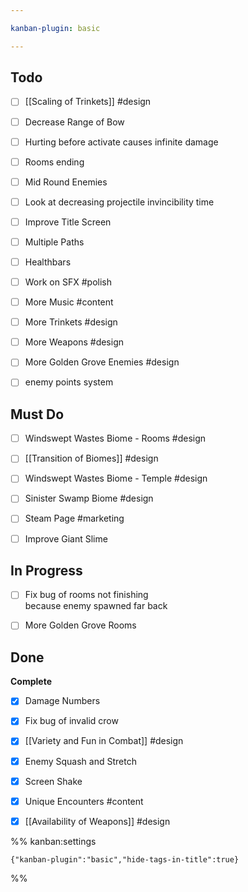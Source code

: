 ```yaml
---

kanban-plugin: basic

---
```


## Todo

- [ ] [[Scaling of Trinkets]] #design
- [ ] Decrease Range of Bow
- [ ] Hurting before activate causes infinite damage
- [ ] Rooms ending
- [ ] Mid Round Enemies
- [ ] Look at decreasing projectile invincibility time
- [ ] Improve Title Screen
- [ ] Multiple Paths
- [ ] Healthbars
- [ ] Work on SFX #polish
- [ ] More Music #content
- [ ] More Trinkets #design
- [ ] More Weapons #design
- [ ] More Golden Grove Enemies #design
- [ ] enemy points system


## Must Do

- [ ] Windswept Wastes Biome - Rooms #design
- [ ] [[Transition of Biomes]] #design
- [ ] Windswept Wastes Biome - Temple #design
- [ ] Sinister Swamp Biome #design
- [ ] Steam Page #marketing
- [ ] Improve Giant Slime


## In Progress

- [ ] Fix bug of rooms not finishing<br>because enemy spawned far back
- [ ] More Golden Grove Rooms


## Done

**Complete**
- [x] Damage Numbers
- [x] Fix bug of invalid crow
- [x] [[Variety and Fun in Combat]] #design
- [x] Enemy Squash and Stretch
- [x] Screen Shake
- [x] Unique Encounters #content
- [x] [[Availability of Weapons]] #design




%% kanban:settings
```
{"kanban-plugin":"basic","hide-tags-in-title":true}
```
%%